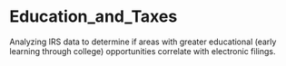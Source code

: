 # Education_and_Taxes
Analyzing IRS data to determine if areas with greater educational (early learning through college) opportunities correlate with electronic filings.
